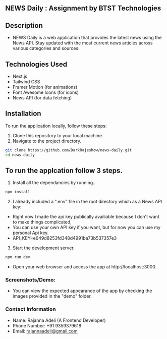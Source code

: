 
## NEWS Daily : Assignment by BTST Technologies

## Description
- NEWS Daily is a web application that provides the latest news using the News API. Stay updated with the most current news articles across various categories and sources.

## Technologies Used
- Next.js
- Tailwind CSS
- Framer Motion (for animations)
- Font Awesome Icons (for icons)
- News API (for data fetching)

## Installation
To run the application locally, follow these steps:

1. Clone this repository to your local machine.
2. Navigate to the project directory.

```bash
git clone https://github.com/DarkRajeshow/news-daily.git
cd news-daily
```

## To run the applcation follow 3 steps.

1. Install all the dependancies by running...
```` bash
npm install
````

2. I already included a ".env" file in the root directory which as a News API key:

- Right now I made the api key publically availiable because I don't want to make things complicated,
- You can use your own API key if you want, but for now you can use my personal Api key.
- API_KEY=e649d8253fd348d4991ba73b537357e3

3. Start the development server.

````bash
npm run dev
````
- Open your web browser and access the app at http://localhost:3000.



### Screenshots/Demo:
- You can view the expected appearance of the app by checking the images provided in the "demo" folder.


### Contact Information
- Name: Rajanna Adeli (A Frontend Developer)
- Phone Number: +91 9359379618
- Email: rajannaadeli@gmail.com